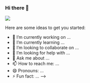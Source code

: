 ### Hi there 👋
![](https://github-readme-stats.vercel.app/api/top-langs?username=MiuMiu225&count-private=true&show_icons=true&locale=en&layout=compact)


Here are some ideas to get you started:

- 🔭 I’m currently working on ...
- 🌱 I’m currently learning ...
- 👯 I’m looking to collaborate on ...
- 🤔 I’m looking for help with ...
- 💬 Ask me about ...
- 📫 How to reach me: ...
- 😄 Pronouns: ...
- ⚡ Fun fact: ...
-->
